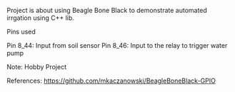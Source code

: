Project is about using Beagle Bone Black to demonstrate automated irrgation using C++ lib.

Pins used

Pin 8_44: Input from soil sensor
Pin 8_46: Input to the relay to trigger water pump

Note: Hobby Project


References:
https://github.com/mkaczanowski/BeagleBoneBlack-GPIO

